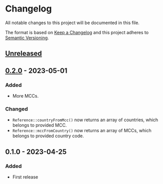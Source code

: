 # Changelog
All notable changes to this project will be documented in this file.

The format is based on [Keep a Changelog](http://keepachangelog.com/en/1.0.0/) and this project adheres to [Semantic Versioning](http://semver.org/spec/v2.0.0.html).

## [Unreleased]

## [0.2.0] - 2023-05-01
### Added
- More MCCs.

### Changed
- `Reference::countryFromMcc()` now returns an array of countries, which belongs to provided MCC.
- `Reference::mccFromCountry()` now returns an array of MCCs, which belongs to provided country code.

## 0.1.0 - 2023-04-25
### Added
- First release

[Unreleased]: https://github.com/erickskrauch/mcc-mnc-php/compare/0.2.0...HEAD
[0.2.0]: https://github.com/erickskrauch/mcc-mnc-php/compare/0.1.0...0.2.0
